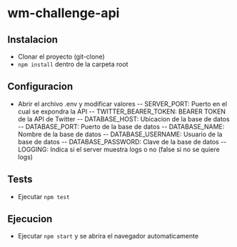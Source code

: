# wm-challenge-api

## Instalacion
- Clonar el proyecto (git-clone)
- `npm install` dentro de la carpeta root

## Configuracion
- Abrir el archivo .env y modificar valores
-- SERVER_PORT: Puerto en el cual se expondra la API
-- TWITTER_BEARER_TOKEN: BEARER TOKEN de la API de Twitter 
-- DATABASE_HOST: Ubicacion de la base de datos
-- DATABASE_PORT: Puerto de la base de datos
-- DATABASE_NAME: Nombre de la base de datos
-- DATABASE_USERNAME: Usuario de la base de datos
-- DATABASE_PASSWORD: Clave de la base de datos
-- LOGGING: Indica si el server muestra logs o no (false si no se quiere logs)

## Tests
- Ejecutar `npm test`

## Ejecucion
- Ejecutar `npm start` y se abrira el navegador automaticamente